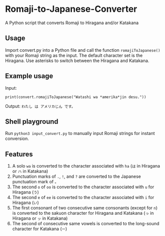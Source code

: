 # Romaji-to-Japanese-Converter
A Python script that converts Romaji to Hiragana and/or Katakana

## Usage

Import convert.py into a Python file and call the function `romajiToJapanese()` with your Romaji string as the input. The default character set is the Hiragana. Use asterisks to switch between the Hiragana and Katakana.

## Example usage

Input:
```python3
print(convert.romajiToJapanese("Watashi wa *amerika*jin desu."))
```
Output: `わたし は アメリカじん です。`

## Shell playground

Run `python3 input_convert.py` to manually input Romaji strings for instant conversion.

## Features

1. A solo `wa` is converted to the character associated with `ha` (`は` in Hiragana or `ハ` in Katakana)
2. Punctuation marks of `.`, `!`, and `?` are converted to the Japanese punctuation mark of `。`
3. The second `o` of `oo` is converted to the character associated with `u` for Hiragana (`う`)
4. The second `e` of `ee` is converted to the character associated with `i` for Hiragana (`い`)
5. The first consonant of two consecutive same consonants (except for `n`) is converted to the sakuon character for Hiragana and Katakana (`っ` in Hiragana or `ッ` in Katakana)
6. The second of consecutive same vowels is converted to the long-sound character for Katakana (`ー`)
